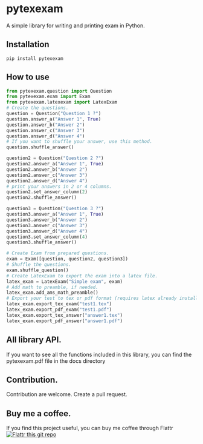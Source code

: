 # pytexexam

A simple library for writing and printing exam in Python.

## Installation
```shell
pip install pytexexam
```

## How to use
```python
from pytexexam.question import Question
from pytexexam.exam import Exam
from pytexexam.latexexam import LatexExam
# Create the questions.
question = Question("Question 1 ?")
question.answer_a("Answer 1", True)
question.answer_b("Answer 2")
question.answer_c("Answer 3")
question.answer_d("Answer 4")
# If you want to shuffle your answer, use this method.
question.shuffle_answer()

question2 = Question("Question 2 ?")
question2.answer_a("Answer 1", True)
question2.answer_b("Answer 2")
question2.answer_c("Answer 3")
question2.answer_d("Answer 4")
# print your answers in 2 or 4 columns.
question2.set_answer_column(2)
question2.shuffle_answer()

question3 = Question("Question 3 ?")
question3.answer_a("Answer 1", True)
question3.answer_b("Answer 2")
question3.answer_c("Answer 3")
question3.answer_d("Answer 4")
question3.set_answer_column(4)
question3.shuffle_answer()

# Create Exam from prepared questions. 
exam = Exam([question, question2, question3])
# Shuffle the questions.
exam.shuffle_question()
# Create LatexExam to export the exam into a latex file.
latex_exam = LatexExam("Simple exam", exam)
# Add math to preamble, if needed.
latex_exam.add_ams_math_preamble()
# Export your test to tex or pdf format (requires latex already installed.
latex_exam.export_tex_exam("test1.tex")
latex_exam.export_pdf_exam("test1.pdf")
latex_exam.export_tex_answer("answer1.tex")
latex_exam.export_pdf_answer("answer1.pdf")
```

## All library API.
If you want to see all the functions included in this library, you can find the pytexexam.pdf file
 in the docs directory
## Contribution.
Contribution are welcome. Create a pull request.
## Buy me a coffee.
If you find this project useful, you can buy me coffee through Flattr [![Flattr this
 git
 repo](http://api.flattr.com/button/flattr-badge-large.png)](https://flattr.com/@vungocbinh)

